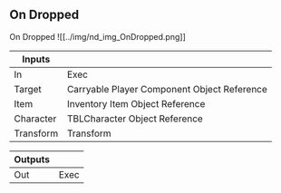 ## On Dropped
On Dropped
![[../img/nd_img_OnDropped.png]]

|Inputs||
|--|--|
| In | Exec |
| Target | Carryable Player Component Object Reference |
| Item | Inventory Item Object Reference |
| Character | TBLCharacter Object Reference |
| Transform | Transform |

|Outputs||
|--|--|
| Out | Exec |
